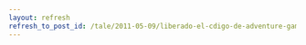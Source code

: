 ```yaml
---
layout: refresh
refresh_to_post_id: /tale/2011-05-09/liberado-el-cdigo-de-adventure-game-studio-ags
---
```

